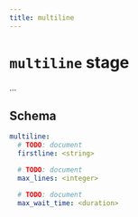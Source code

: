 ```yaml
---
title: multiline 
---
```


# `multiline` stage

...

## Schema

```yaml
multiline:
  # TODO: document
  firstline: <string>

  # TODO: document
  max_lines: <integer>

  # TODO: document
  max_wait_time: <duration>
```